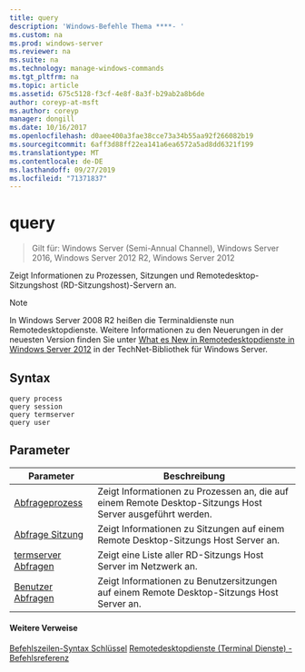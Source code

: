 ```yaml
---
title: query
description: 'Windows-Befehle Thema ****- '
ms.custom: na
ms.prod: windows-server
ms.reviewer: na
ms.suite: na
ms.technology: manage-windows-commands
ms.tgt_pltfrm: na
ms.topic: article
ms.assetid: 675c5128-f3cf-4e8f-8a3f-b29ab2a8b6de
author: coreyp-at-msft
ms.author: coreyp
manager: dongill
ms.date: 10/16/2017
ms.openlocfilehash: d0aee400a3fae38cce73a34b55aa92f266082b19
ms.sourcegitcommit: 6aff3d88ff22ea141a6ea6572a5ad8dd6321f199
ms.translationtype: MT
ms.contentlocale: de-DE
ms.lasthandoff: 09/27/2019
ms.locfileid: "71371837"
---
```

# <a name="query"></a>query

>Gilt für: Windows Server (Semi-Annual Channel), Windows Server 2016, Windows Server 2012 R2, Windows Server 2012

Zeigt Informationen zu Prozessen, Sitzungen und Remotedesktop-Sitzungshost (RD-Sitzungshost)-Servern an.

> [!NOTE]
> In Windows Server 2008 R2 heißen die Terminaldienste nun Remotedesktopdienste. Weitere Informationen zu den Neuerungen in der neuesten Version finden Sie unter [What es New in Remotedesktopdienste in Windows Server 2012](https://technet.microsoft.com/library/hh831527) in der TechNet-Bibliothek für Windows Server.

## <a name="syntax"></a>Syntax
```
query process
query session
query termserver
query user
```

## <a name="parameters"></a>Parameter
|Parameter|Beschreibung|
|-------|--------|
|[Abfrageprozess](query-process.md)|Zeigt Informationen zu Prozessen an, die auf einem Remote Desktop-Sitzungs Host Server ausgeführt werden.|
|[Abfrage Sitzung](query-session.md)|Zeigt Informationen zu Sitzungen auf einem Remote Desktop-Sitzungs Host Server an.|
|[termserver Abfragen](query-termserver.md)|Zeigt eine Liste aller RD-Sitzungs Host Server im Netzwerk an.|
|[Benutzer Abfragen](query-user.md)|Zeigt Informationen zu Benutzersitzungen auf einem Remote Desktop-Sitzungs Host Server an.|

#### <a name="additional-references"></a>Weitere Verweise
[Befehlszeilen-Syntax Schlüssel](command-line-syntax-key.md)
[Remotedesktopdienste &#40;Terminal Dienste&#41; -Befehlsreferenz](remote-desktop-services-terminal-services-command-reference.md)
